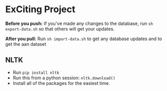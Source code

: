 # ExCiting Project
**Before you push:**
If you've made any changes to the database, run `sh export-data.sh` so that others will get your updates. 

**After you pull:**
Run `sh import-data.sh` to get any database updates and to get the aan dataset


## NLTK
  - Run `pip install nltk`
  - Run this from a python session: `nltk.download()`
  - Install all of the packages for the easiest time.
